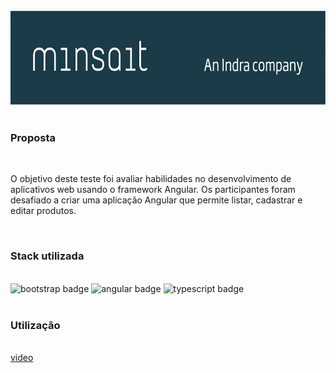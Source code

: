 <br/>

<div>
  <img src="./JPs_frontend/src/assets/logotipo_minsait.jpg" alt="Minsait Logo" height="150px">
</div>

<br/>

### Proposta

<br/>

<div>
  <p>
    O objetivo deste teste foi avaliar habilidades no desenvolvimento de aplicativos web usando o framework Angular. Os participantes foram desafiado a criar uma aplicação Angular que permite listar, cadastrar e editar produtos.
  </p>
</div>

<br/>

### Stack utilizada

<br/>

<div>
  <img src ="https://img.shields.io/badge/bootstrap-%238511FA.svg?style=for-the-badge&logo=bootstrap&logoColor=white" height="30px" alt="bootstrap badge">
  <img src="https://img.shields.io/badge/angular-%23DD0031.svg?style=for-the-badge&logo=angular&logoColor=white" height="30px" alt="angular badge"/>  
  <img src="https://img.shields.io/badge/TypeScript-007ACC?style=for-the-badge&logo=typescript&logoColor=white" height="30px" alt="typescript badge"/>
</div>

<br/>

### Utilização

<br/>

<div> 
  <a href="https://youtu.be/0pVPDSmsixI" target="_blank">video</a> 
</div>
